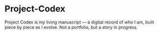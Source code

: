 # Project-Codex
Project Codex is my living manuscript — a digital record of who I am, built piece by piece as I evolve. Not a portfolio, but a story in progress.

